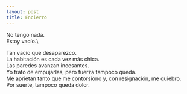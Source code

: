 ```yaml
---
layout: post
title: Encierro
---
```


No tengo nada.\
Estoy vacío.\
<!--more-->
Tan vacío que desaparezco.\
La habitación es cada vez más chica.\
Las paredes avanzan incesantes.\
Yo trato de empujarlas, pero fuerza tampoco queda.\
Me aprietan tanto que me contorsiono y, con resignación, me quiebro.\
Por suerte, tampoco queda dolor.
